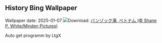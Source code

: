 ## History Bing Wallpaper
Wallpaper date: 2025-01-07
![](https://www.bing.com/th?id=OHR.VietnamFalls_JA-JP8519812125_UHD.jpg&w=1000)Download: [バンゾック滝, ベトナム (© Shane P. White/Minden Pictures)](https://www.bing.com/th?id=OHR.VietnamFalls_JA-JP8519812125_UHD.jpg)

Auto get programm by LtgX
